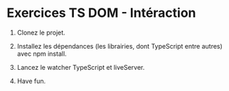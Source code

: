 # Exercices TS DOM - Intéraction

1. Clonez le projet.

2. Installez les dépendances (les librairies, dont TypeScript entre autres) avec npm install.

3. Lancez le watcher TypeScript et liveServer.

4. Have fun.